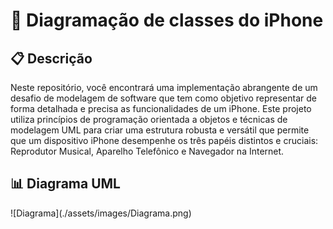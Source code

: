 <h1> 📱 Diagramação de classes do iPhone </h1>

<h2>📋 Descrição </h2>

<p>  Neste repositório, você encontrará uma implementação abrangente de um desafio de modelagem de software que tem como objetivo representar de forma detalhada e precisa as funcionalidades de um iPhone. Este projeto utiliza princípios de programação orientada a objetos e técnicas de modelagem UML para criar uma estrutura robusta e versátil que permite que um dispositivo iPhone desempenhe os três papéis distintos e cruciais: Reprodutor Musical, Aparelho Telefônico e Navegador na Internet.</p>

<h2>📊 Diagrama UML</h2>
![Diagrama](./assets/images/Diagrama.png)
